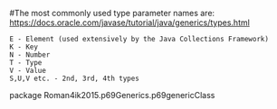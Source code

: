 #The most commonly used type parameter names are:
https://docs.oracle.com/javase/tutorial/java/generics/types.html
    
    E - Element (used extensively by the Java Collections Framework)
    K - Key
    N - Number
    T - Type
    V - Value
    S,U,V etc. - 2nd, 3rd, 4th types


package Roman4ik2015.p69Generics.p69genericClass
